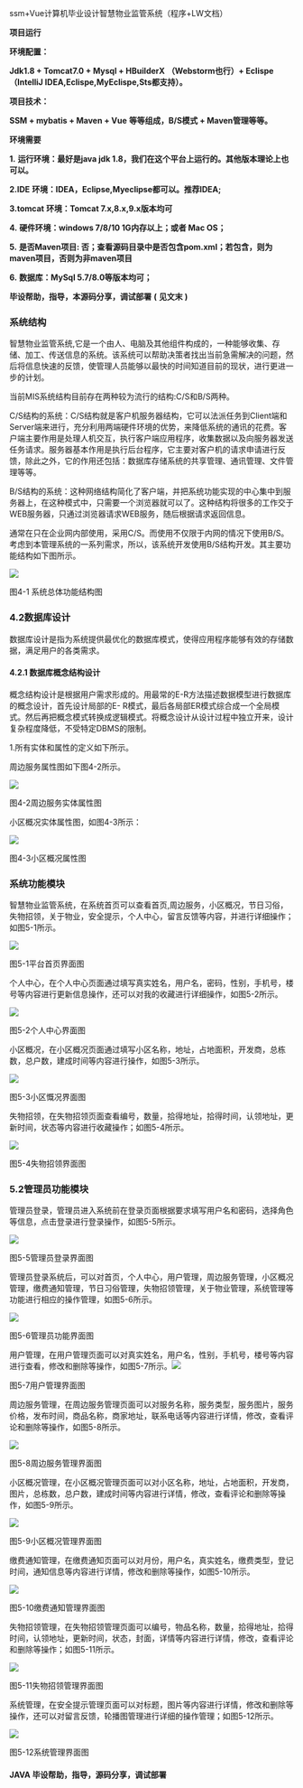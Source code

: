 ssm+Vue计算机毕业设计智慧物业监管系统（程序+LW文档）

**项目运行**

**环境配置：**

**Jdk1.8 + Tomcat7.0 + Mysql + HBuilderX** **（Webstorm也行）+ Eclispe（IntelliJ
IDEA,Eclispe,MyEclispe,Sts都支持）。**

**项目技术：**

**SSM + mybatis + Maven + Vue** **等等组成，B/S模式 + Maven管理等等。**

**环境需要**

**1.** **运行环境：最好是java jdk 1.8，我们在这个平台上运行的。其他版本理论上也可以。**

**2.IDE** **环境：IDEA，Eclipse,Myeclipse都可以。推荐IDEA;**

**3.tomcat** **环境：Tomcat 7.x,8.x,9.x版本均可**

**4.** **硬件环境：windows 7/8/10 1G内存以上；或者 Mac OS；**

**5.** **是否Maven项目: 否；查看源码目录中是否包含pom.xml；若包含，则为maven项目，否则为非maven项目**

**6.** **数据库：MySql 5.7/8.0等版本均可；**

**毕设帮助，指导，本源码分享，调试部署** **(** **见文末** **)**

### 系统结构

智慧物业监管系统,它是一个由人、电脑及其他组件构成的，一种能够收集、存储、加工、传送信息的系统。该系统可以帮助决策者找出当前急需解决的问题，然后将信息快速的反馈，使管理人员能够以最快的时间知道目前的现状，进行更进一步的计划。

当前MIS系统结构目前存在两种较为流行的结构:C/S和B/S两种。

C/S结构的系统：C/S结构就是客户机服务器结构，它可以法派任务到Client端和Server端来进行，充分利用两端硬件环境的优势，来降低系统的通讯的花费。客户端主要作用是处理人机交互，执行客户端应用程序，收集数据以及向服务器发送任务请求。服务器基本作用是执行后台程序，它主要对客户机的请求申请进行反馈，除此之外，它的作用还包括：数据库存储系统的共享管理、通讯管理、文件管理等等。

B/S结构的系统：这种网络结构简化了客户端，并把系统功能实现的中心集中到服务器上，在这种模式中，只需要一个浏览器就可以了。这种结构将很多的工作交于WEB服务器，只通过浏览器请求WEB服务，随后根据请求返回信息。

通常在只在企业网内部使用，采用C/S。而使用不仅限于内网的情况下使用B/S。考虑到本管理系统的一系列需求，所以，该系统开发使用B/S结构开发。其主要功能结构如下图所示。

![](./res/068d8550beda4b8f845d0eb19e3d16ba.png)

图4-1 系统总体功能结构图

### 4.2数据库设计

数据库设计是指为系统提供最优化的数据库模式，使得应用程序能够有效的存储数据，满足用户的各类需求。

#### 4.2.1 数据库概念结构设计

概念结构设计是根据用户需求形成的。用最常的E-R方法描述数据模型进行数据库的概念设计，首先设计局部的E-
R模式，最后各局部ER模式综合成一个全局模式。然后再把概念模式转换成逻辑模式。将概念设计从设计过程中独立开来，设计复杂程度降低，不受特定DBMS的限制。

1.所有实体和属性的定义如下所示。

周边服务属性图如下图4-2所示。

![](./res/bb2019b67e894c2dae757b209964bf52.png)

图4-2周边服务实体属性图

小区概况实体属性图，如图4-3所示：

![](./res/2873cda435fd444c95c4aeacd0c19d3c.png)

图4-3小区概况属性图

### 系统功能模块

智慧物业监管系统，在系统首页可以查看首页,周边服务，小区概况，节日习俗，失物招领，关于物业，安全提示，个人中心，留言反馈等内容，并进行详细操作；如图5-1所示。

![](./res/936a4fb40f2146d181209907ed88967d.png)

图5-1平台首页界面图

个人中心，在个人中心页面通过填写真实姓名，用户名，密码，性别，手机号，楼号等内容进行更新信息操作，还可以对我的收藏进行详细操作，如图5-2所示。

![](./res/fd5cb134940647caa49247ce38e04176.png)

图5-2个人中心界面图

小区概况，在小区概况页面通过填写小区名称，地址，占地面积，开发商，总栋数，总户数，建成时间等内容进行操作，如图5-3所示。

![](./res/9091d13b1d05468f8ecc21004dc37dd3.png)

图5-3小区慨况界面图

失物招领，在失物招领页面查看编号，数量，拾得地址，拾得时间，认领地址，更新时间，状态等内容进行收藏操作；如图5-4所示。

![](./res/fa4cba5077074426950d24a54ee9cd23.png)

图5-4失物招领界面图

### 5.2管理员功能模块

管理员登录，管理员进入系统前在登录页面根据要求填写用户名和密码，选择角色等信息，点击登录进行登录操作，如图5-5所示。

![](./res/3350795b67964ba19f6b9d1e1fd489e4.png)

图5-5管理员登录界面图

管理员登录系统后，可以对首页，个人中心，用户管理，周边服务管理，小区概况管理，缴费通知管理，节日习俗管理，失物招领管理，关于物业管理，系统管理等功能进行相应的操作管理，如图5-6所示。

![](./res/b79445c7d1f547f381dd504edfe55d3a.png)

图5-6管理员功能界面图

用户管理，在用户管理页面可以对真实姓名，用户名，性别，手机号，楼号等内容进行查看，修改和删除等操作，如图5-7所示。![](./res/582ebb99e0464f05b1f0ba8eadb488f2.png)

图5-7用户管理界面图

周边服务管理，在周边服务管理页面可以对服务名称，服务类型，服务图片，服务价格，发布时间，商品名称，商家地址，联系电话等内容进行详情，修改，查看评论和删除等操作，如图5-8所示。

![](./res/c33d85fa628d431a9ed4c8f8d44ad551.png)

图5-8周边服务管理界面图

小区概况管理，在小区概况管理页面可以对小区名称，地址，占地面积，开发商，图片，总栋数，总户数，建成时间等内容进行详情，修改，查看评论和删除等操作，如图5-9所示。

![](./res/efaebe4eae4b4cc6a7c681e02ee8bb17.png)

图5-9小区概况管理界面图

缴费通知管理，在缴费通知页面可以对月份，用户名，真实姓名，缴费类型，登记时间，通知信息等内容进行详情，修改和删除等操作，如图5-10所示。

![](./res/27fd26b0f48c4bf19d2a389360bf7a51.png)

图5-10缴费通知管理界面图

失物招领管理，在失物招领管理页面可以编号，物品名称，数量，拾得地址，拾得时间，认领地址，更新时间，状态，封面，详情等内容进行详情，修改，查看评论和删除等操作；如图5-11所示。

![](./res/b2eae9e68dab412bb91d3bccd8fc4d86.png)

图5-11失物招领管理界面图

系统管理，在安全提示管理页面可以对标题，图片等内容进行详情，修改和删除等操作，还可以对留言反馈，轮播图管理进行详细的操作管理；如图5-12所示。

![](./res/244dcfc320a44758b5e7cf5183106a97.png)

图5-12系统管理界面图

#### **JAVA** **毕设帮助，指导，源码分享，调试部署**

